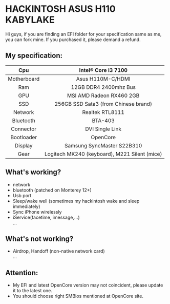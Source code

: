 # HACKINTOSH ASUS H110 KABYLAKE
Hi guys, if you are finding an EFI folder for your specification same as me, you can fork mine. If you purchased it, please demand a refund.
## My specification:
|       Cpu     | Intel® Core i3 7100           |
| :---:   | :---: |
| Motherboard   | Asus H110M-C/HDMI           |
|     Ram       | 12GB DDR4 2400mhz Bus           |
|     GPU       | MSI AMD Radeon RX460 2GB           |
|     SSD       | 256GB SSD Sata3 (from Chinese brand)           |
| Network       | Realtek RTL8111           |
| Bluetooth     | BTA-403           |
|   Connector   | DVI Single Link           |
| Bootloader    | OpenCore           |
| Display       | Samsung SyncMaster S22B310           |
| Gear          | Logitech MK240 (keyboard), M221 Silent (mice)          |
## What's working?
- network<br>
- bluetooth (patched on Monterey 12+)<br>
- Usb port<br>
- Sleep/wake well (sometimes my hackintosh wake and sleep immediately)<br>
- Sync iPhone wirelessly <br>
- iService(facetime, imessage,...)<br>
...
## What's not working?
- Airdrop, Handoff (non-native network card)<br>
...
## Attention:
- My EFI and latest OpenCore version may not coincident, please update it to the latest one.<br>
- You should choose right SMBios mentioned at OpenCore site.
